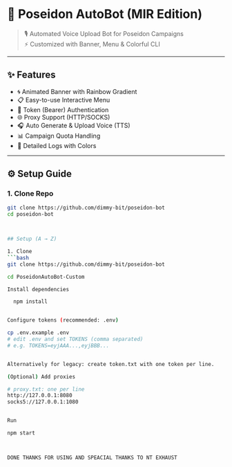 

# 🌊 Poseidon AutoBot (MIR Edition)

> 🎙️ Automated Voice Upload Bot for Poseidon Campaigns  
> ⚡ Customized with Banner, Menu & Colorful CLI 

---

## ✨ Features
- 🌀 Animated Banner with Rainbow Gradient
- 📋 Easy-to-use Interactive Menu
- 🔑 Token (Bearer) Authentication
- 🌐 Proxy Support (HTTP/SOCKS)
- 🎧 Auto Generate & Upload Voice (TTS)
- 📊 Campaign Quota Handling
- 💎 Detailed Logs with Colors

---

## ⚙️ Setup Guide

### 1. Clone Repo
```bash
git clone https://github.com/dimmy-bit/poseidon-bot
cd poseidon-bot



## Setup (A → Z)

1. Clone
```bash
git clone https://github.com/dimmy-bit/poseidon-bot

cd PoseidonAutoBot-Custom

Install dependencies

  npm install


Configure tokens (recommended: .env)

cp .env.example .env
# edit .env and set TOKENS (comma separated)
# e.g. TOKENS=eyjAAA...,eyjBBB...


Alternatively for legacy: create token.txt with one token per line.

(Optional) Add proxies

# proxy.txt: one per line
http://127.0.0.1:8080
socks5://127.0.0.1:1080


Run

npm start



DONE THANKS FOR USING AND SPEACIAL THANKS TO NT EXHAUST
